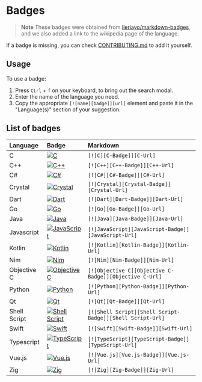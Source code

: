 # Badges

> **Note**
> These badges were obtained from [Ileriayo/markdown-badges](https://github.com/Ileriayo/markdown-badges),
> and we also added a link to the wikipedia page of the language.

If a badge is missing, you can check [CONTRIBUTING.md](.github/CONTRIBUTING.md) to add it yourself.

## Usage

To use a badge:
1. Press `Ctrl` + `f` on your keyboard, to bring out the search modal.
2. Enter the name of the language you need.
3. Copy the appropriate `[![name][badge]][url]` element and paste it in the "Language(s)" section of your suggestion.

## List of badges

| Language      | Badge                                                   | Markdown                                                  |
| :---          | :---                                                    | :---                                                      |
| C             | [![C][C-Badge]][C-Url]                                  | `[![C][C-Badge]][C-Url]`                                  |
| C++           | [![C++][C++-Badge]][C++-Url]                            | `[![C++][C++-Badge]][C++-Url]`                            |
| C#            | [![C#][C#-Badge]][C#-Url]                               | `[![C#][C#-Badge]][C#-Url]`                               |
| Crystal       | [![Crystal][Crystal-Badge]][Crystal-Url]                | `[![Crystal][Crystal-Badge]][Crystal-Url]`                |
| Dart          | [![Dart][Dart-Badge]][Dart-Url]                         | `[![Dart][Dart-Badge]][Dart-Url]`                         |
| Go            | [![Go][Go-Badge]][Go-Url]                               | `[![Go][Go-Badge]][Go-Url]`                               |
| Java          | [![Java][Java-Badge]][Java-Url]                         | `[![Java][Java-Badge]][Java-Url]`                         |
| Javascript    | [![JavaScript][JavaScript-Badge]][JavaScript-Url]       | `[![JavaScript][JavaScript-Badge]][JavaScript-Url]`       |
| Kotlin        | [![Kotlin][Kotlin-Badge]][Kotlin-Url]                   | `[![Kotlin][Kotlin-Badge]][Kotlin-Url]`                   |
| Nim           | [![Nim][Nim-Badge]][Nim-Url]                            | `[![Nim][Nim-Badge]][Nim-Url]`                            |
| Objective C   | [![Objective C][Objective C-Badge]][Objective C-Url]    | `[![Objective C][Objective C-Badge]][Objective C-Url]`    |
| Python        | [![Python][Python-Badge]][Python-Url]                   | `[![Python][Python-Badge]][Python-Url]`                   |
| Qt            | [![Qt][Qt-Badge]][Qt-Url]                               | `[![Qt][Qt-Badge]][Qt-Url]`                               |
| Shell Script  | [![Shell Script][Shell Script-Badge]][Shell Script-Url] | `[![Shell Script][Shell Script-Badge]][Shell Script-Url]` |
| Swift         | [![Swift][Swift-Badge]][Swift-Url]                      | `[![Swift][Swift-Badge]][Swift-Url]`                      |
| Typescript    | [![TypeScript][TypeScript-Badge]][TypeScript-Url]       | `[![TypeScript][TypeScript-Badge]][TypeScript-Url]`       |
| Vue.js        | [![Vue.js][Vue.js-Badge]][Vue.js-Url]                   | `[![Vue.js][Vue.js-Badge]][Vue.js-Url]`                   |
| Zig           | [![Zig][Zig-Badge]][Zig-Url]                            | `[![Zig][Zig-Badge]][Zig-Url]`                            |

[C-Badge]: https://img.shields.io/badge/C-%2300599C.svg?style=flat&logo=c&logoColor=white
[C-Url]: https://en.wikipedia.org/wiki/C_(programming_language) "C"

[C++-Badge]: https://img.shields.io/badge/C++-%2300599C.svg?style=flat&logo=c%2B%2B&logoColor=white
[C++-Url]: https://en.wikipedia.org/wiki/C++ "C++"

[C#-Badge]: https://img.shields.io/badge/C%23-%23239120.svg?style=flat&logo=c-sharp&logoColor=white
[C#-Url]: https://en.wikipedia.org/wiki/C_Sharp_(programming_language) "C#"

[Crystal-Badge]: https://img.shields.io/badge/Crystal-%23000000.svg?style=flat&logo=crystal&logoColor=white
[Crystal-Url]: https://en.wikipedia.org/wiki/Crystal_(programming_language) "Crystal"

[Dart-Badge]: https://img.shields.io/badge/Dart-%230175C2.svg?style=flat&logo=dart&logoColor=white
[Dart-Url]: https://en.wikipedia.org/wiki/Dart_(programming_language) "Dart"

[Go-Badge]: https://img.shields.io/badge/Go-%2300ADD8.svg?style=flat&logo=go&logoColor=white
[Go-Url]: https://en.wikipedia.org/wiki/Go_(programming_language) "Go"

[Java-Badge]: https://img.shields.io/badge/Java-%23ED8B00.svg?style=flat&logo=java&logoColor=white
[Java-Url]: https://en.wikipedia.org/wiki/Java_(programming_language) "Java"

[JavaScript-Badge]: https://img.shields.io/badge/JavaScript-%23323330.svg?style=flat&logo=javascript&logoColor=%23F7DF1E
[JavaScript-Url]: https://en.wikipedia.org/wiki/JavaScript "Javascript"

[Kotlin-Badge]: https://img.shields.io/badge/Kotlin-%230095D5.svg?style=flat&logo=kotlin&logoColor=white
[Kotlin-Url]: https://en.wikipedia.org/wiki/Kotlin_(programming_language) "Kotlin"

[Nim-Badge]: https://img.shields.io/badge/Nim-%23161820.svg?style=flat&logo=nim&logoColor=%23ffe953
[Nim-Url]: https://en.wikipedia.org/wiki/Nim_(programming_language) "Nim"

[Objective C-Badge]: https://img.shields.io/badge/Objective%20C-000000.svg?&style=flat&logo=Apple&logoColor=white
[Objective C-Url]: https://en.wikipedia.org/wiki/Objective-C "Objective-C"

[Python-Badge]: https://img.shields.io/badge/Python-3670A0?style=flat&logo=python&logoColor=ffdd54
[Python-Url]: https://en.wikipedia.org/wiki/Python_(programming_language) "Python"

[Qt-Badge]: https://img.shields.io/badge/Qt-%23217346.svg?style=flat&logo=Qt&logoColor=white
[Qt-Url]: https://en.wikipedia.org/wiki/QML "Qt"

[Shell Script-Badge]: https://img.shields.io/badge/Shell_Script-%23121011.svg?style=flat&logo=gnu-bash&logoColor=white
[Shell Script-Url]: https://en.wikipedia.org/wiki/Shell_script "Shell Script"

[Swift-Badge]: https://img.shields.io/badge/Swift-F54A2A?style=flat&logo=swift&logoColor=white
[Swift-Url]: https://en.wikipedia.org/wiki/Swift_(programming_language) "Swift"

[TypeScript-Badge]: https://img.shields.io/badge/TypeScript-%23007ACC.svg?style=flat&logo=typescript&logoColor=white
[TypeScript-Url]: https://en.wikipedia.org/wiki/TypeScript "Typescript"

[Vue.js-Badge]: https://img.shields.io/badge/Vue.js-%2335495e.svg?style=flat&logo=vuedotjs&logoColor=%234FC08D
[Vue.js-Url]: https://en.wikipedia.org/wiki/Vue.js "Vue.js"

[Zig-Badge]: https://img.shields.io/badge/Zig-%23F7A41D.svg?style=flat&logo=zig&logoColor=white
[Zig-Url]: https://en.wikipedia.org/wiki/Zig_(programming_language) "Zig"
